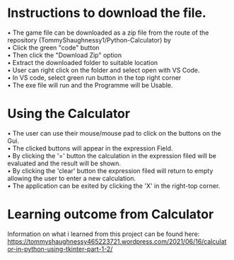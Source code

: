 # Instructions to download the file.
• The game file can be downloaded as a zip file from the route of the repository (TommyShaughnessy1/Python-Calculator) by   
• Click the green "code" button   
• Then click the "Download Zip" option  
• Extract the downloaded folder to suitable location  
• User can right click on the folder and select open with VS Code.  
• In VS code, select green run button in the top right corner  
• The exe file will run and the Programme will be Usable. 

# Using the Calculator  
• The user can use their mouse/mouse pad to click on the buttons on the Gui.  
• The clicked buttons will appear in the expression Field.  
• By clicking the '=' button the calculation in the expression filed will be evaluated and the result will be shown.  
• By clicking the 'clear' button the expression filed will return to empty allowing the user to enter a new calculation.  
• The application can be exited by clicking the 'X' in the right-top corner.  

# Learning outcome from Calculator  
Information on what i learned from this project can be found here: https://tommyshaughnessy465223721.wordpress.com/2021/06/16/calculator-in-python-using-tkinter-part-1-2/


